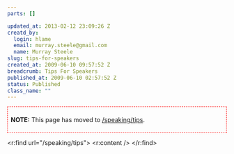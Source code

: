 ```yaml
--- 
parts: []

updated_at: 2013-02-12 23:09:26 Z
creatd_by: 
  login: hlame
  email: murray.steele@gmail.com
  name: Murray Steele
slug: tips-for-speakers
created_at: 2009-06-10 09:57:52 Z
breadcrumb: Tips For Speakers
published_at: 2009-06-10 02:57:52 Z
status: Published
class_name: ""
---
```


<div style="border: 1px dashed red; padding: 0.5em;">
  <p><strong>NOTE:</strong> This page has moved to <a href="/speaking/tips">/speaking/tips</a>.</p>
</div>

<r:find url="/speaking/tips">
  <r:content />
</r:find>
